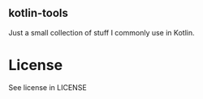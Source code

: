 kotlin-tools
----

Just a small collection of stuff I commonly use in Kotlin.

# License

See license in LICENSE

